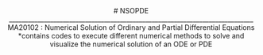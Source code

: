 <center> # NSOPDE
_____________________________________________________________________________
 MA20102 : Numerical Solution of Ordinary and Partial Differential Equations 
*contains codes to execute different numerical methods to solve and visualize the numerical solution of an ODE or PDE
